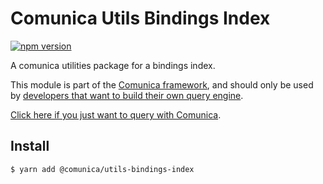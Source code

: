 # Comunica Utils Bindings Index

[![npm version](https://badge.fury.io/js/%40comunica%2Futils-bindings-index.svg)](https://www.npmjs.com/package/@comunica/utils-bindings-index)

A comunica utilities package for a bindings index.

This module is part of the [Comunica framework](https://github.com/comunica/comunica),
and should only be used by [developers that want to build their own query engine](https://comunica.dev/docs/modify/).

[Click here if you just want to query with Comunica](https://comunica.dev/docs/query/).

## Install

```bash
$ yarn add @comunica/utils-bindings-index
```
